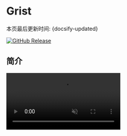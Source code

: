 # Grist

本页最后更新时间: {docsify-updated}

[![GitHub Release](https://img.shields.io/github/release/gristlabs/grist-core.svg)](https://github.com/gristlabs/grist-core/releases/latest)

## 简介

<video id="video" controls="none" autoplay muted preload loop>
      <source id="mp4" src="../../images/grist.mp4" type="video/mp4">
</videos>

现代的关系电子表格。它结合了电子表格的灵活性和数据库的稳健性来组织您的数据，并提高您的工作效率。可以让您在几分钟内轻松构建自己的关系电子表格—而无需任何代码。

## EXPOSE

| 端口 | 用途 |
| :--- | :--- |
| 8484 | 网站入口 |



## 前置准备

```bash
mkdir ${NFS}/grist
```



## 启动命令

<!-- tabs:start -->
#### **Docker**

```bash
docker run -d \
--restart unless-stopped \
--name grist \
--network=backend \
-e TZ=Asia/Shanghai \
-e GRIST_SESSION_SECRET=invent-a-secret-here \
-e GRIST_SANDBOX_FLAVOR=gvisor \
-e APP_HOME_URL="https://grist.${DOMAIN}" \
-e GRIST_DOMAIN="https://grist.${DOMAIN}" \
-e GRIST_HIDE_UI_ELEMENTS=helpCenter,billing,templates,multiSite,multiAccounts \
-v /${NFS}/grist:/persist \
gristlabs/grist:1.1.18

```



#### **Swarm**

```bash
docker service create --replicas 1 \
--name grist \
--network staging \
-e TZ=Asia/Shanghai \
-e GRIST_SESSION_SECRET=invent-a-secret-here \
-e GRIST_SANDBOX_FLAVOR=gvisor \
-e APP_HOME_URL="https://grist.${DOMAIN}" \
-e GRIST_DOMAIN="https://grist.${DOMAIN}" \
-e GRIST_HIDE_UI_ELEMENTS=helpCenter,billing,templates,multiSite,multiAccounts \
--mount type=bind,src=${NFS}/grist,dst=/persist \
--label "traefik.enable=true" \
--label "traefik.docker.network=staging" \
--label "traefik.http.services.notes.loadbalancer.server.port=8484" \
--label traefik.http.routers.notes-sec.tls=true \
--label traefik.http.routers.notes-sec.rule="Host(\`grist.${DOMAIN}\`)" \
--label traefik.http.routers.notes-sec.entrypoints=https \
gristlabs/grist:1.1.18
```

<!-- tabs:end -->



## 参考

官网: https://www.getgrist.com/
Github: https://github.com/gristlabs/grist-core
参数: https://github.com/gristlabs/grist-core#environment-variables
